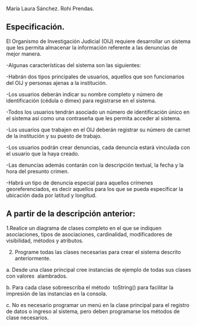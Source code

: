 María Laura Sánchez.
Rohi Prendas. 

Especificación.
-

El Organismo de Investigación Judicial (OIJ) requiere desarrollar un sistema que les permita almacenar la información referente a las denuncias de mejor manera.

  -Algunas características del sistema son las siguientes:

  -Habrán dos tipos principales de usuarios, aquellos que son funcionarios del OIJ y personas ajenas a la institución.

  -Los usuarios deberán indicar su nombre completo y número de identificación (cédula o dimex) para registrarse en el sistema.

  -Todos los usuarios tendrán asociado un número de identificación único en el sistema así como una contraseña que les permita acceder al sistema.

  -Los usuarios que trabajen en el OIJ deberán registrar su número de carnet de la institución y su puesto de trabajo.

  -Los usuarios podrán crear denuncias, cada denuncia estará vinculada con el
usuario que la haya creado. 

  -Las denuncias además contarán con la descripción textual, la fecha y la hora del presunto crimen.

  -Habrá un tipo de denuncia especial para aquellos crímenes georeferenciados, es decir aquellos para los que se pueda especificar la ubicación dada por latitud y longitud.


A partir de la descripción anterior:
-

1.Realice un diagrama de clases completo en el que se indiquen asociaciones, tipos de asociaciones, cardinalidad, modificadores de visibilidad, métodos y atributos.


2. Programe todas las clases necesarias para crear el sistema descrito anteriormente. 

  a. Desde una clase principal cree instancias de ejemplo de todas sus clases con valores ​ alambrados.
  
  b. Para cada clase sobreescriba el método ​ toString() para facilitar la impresión de las instancias en la consola.
  
  c. No es necesario programar un menú en la clase principal para el registro de datos o ingreso al sistema, pero deben programarse los métodos de clase necesarios.
  
  
